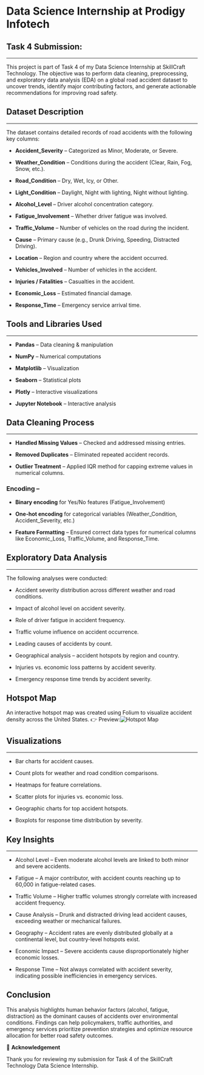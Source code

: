 # **Data Science Internship at Prodigy Infotech**

## **Task 4 Submission:**
-----

This project is part of Task 4 of my Data Science Internship at SkillCraft Technology.
The objective was to perform data cleaning, preprocessing, and exploratory data analysis (EDA) on a global road accident dataset to uncover trends, identify major contributing factors, and generate actionable recommendations for improving road safety.

## Dataset Description
____________

The dataset contains detailed records of road accidents with the following key columns:

* **Accident_Severity** – Categorized as Minor, Moderate, or Severe.

* **Weather_Condition** – Conditions during the accident (Clear, Rain, Fog, Snow, etc.).

* **Road_Condition** – Dry, Wet, Icy, or Other.

* **Light_Condition** – Daylight, Night with lighting, Night without lighting.

* **Alcohol_Level** – Driver alcohol concentration category.

* **Fatigue_Involvement** – Whether driver fatigue was involved.

* **Traffic_Volume** – Number of vehicles on the road during the incident.

* **Cause** – Primary cause (e.g., Drunk Driving, Speeding, Distracted Driving).

* **Location** – Region and country where the accident occurred.

* **Vehicles_Involved** – Number of vehicles in the accident.

* **Injuries / Fatalities** – Casualties in the accident.

* **Economic_Loss** – Estimated financial damage.

* **Response_Time** – Emergency service arrival time.

## Tools and Libraries Used
__________________

* **Pandas** – Data cleaning & manipulation

* **NumPy** – Numerical computations

* **Matplotlib** – Visualization

* **Seaborn** – Statistical plots

* **Plotly** – Interactive visualizations

* **Jupyter Notebook** – Interactive analysis

## **Data Cleaning Process**
-------

* **Handled Missing Values** – Checked and addressed missing entries.

* **Removed Duplicates** – Eliminated repeated accident records.

* **Outlier Treatment** – Applied IQR method for capping extreme values in numerical columns.

### **Encoding** –

* **Binary encoding** for Yes/No features (Fatigue_Involvement)

* **One-hot encoding** for categorical variables (Weather_Condition, Accident_Severity, etc.)

* **Feature Formatting** – Ensured correct data types for numerical columns like Economic_Loss, Traffic_Volume, and Response_Time.

## Exploratory Data Analysis
____________

The following analyses were conducted:

* Accident severity distribution across different weather and road conditions.

* Impact of alcohol level on accident severity.

* Role of driver fatigue in accident frequency.

* Traffic volume influence on accident occurrence.

* Leading causes of accidents by count.

* Geographical analysis – accident hotspots by region and country.

* Injuries vs. economic loss patterns by accident severity.

* Emergency response time trends by accident severity.

## Hotspot Map

An interactive hotspot map was created using Folium to visualize accident density across the United States.
👉 Preview:![Hotspot Map]([https://github.com/AswathyD31/SKILLCRAFT_DS_04/blob/da2bdbc81acd6f1ee7b188bb1966004dad09767b/Accident%20Hotspots%20by%20Country.JPG])

## Visualizations
 __________

* Bar charts for accident causes.

* Count plots for weather and road condition comparisons.

* Heatmaps for feature correlations.

* Scatter plots for injuries vs. economic loss.

* Geographic charts for top accident hotspots.

* Boxplots for response time distribution by severity.

## Key Insights
___________

* Alcohol Level – Even moderate alcohol levels are linked to both minor and severe accidents.

* Fatigue – A major contributor, with accident counts reaching up to 60,000 in fatigue-related cases.

* Traffic Volume – Higher traffic volumes strongly correlate with increased accident frequency.

* Cause Analysis – Drunk and distracted driving lead accident causes, exceeding weather or mechanical failures.

* Geography – Accident rates are evenly distributed globally at a continental level, but country-level hotspots exist.

* Economic Impact – Severe accidents cause disproportionately higher economic losses.

* Response Time – Not always correlated with accident severity, indicating possible inefficiencies in emergency services.

## **Conclusion**

This analysis highlights human behavior factors (alcohol, fatigue, distraction) as the dominant causes of accidents over environmental conditions.
Findings can help policymakers, traffic authorities, and emergency services prioritize prevention strategies and optimize resource allocation for better road safety outcomes.

🙏 **Acknowledgement**

Thank you for reviewing my submission for Task 4 of the SkillCraft Technology Data Science Internship.
